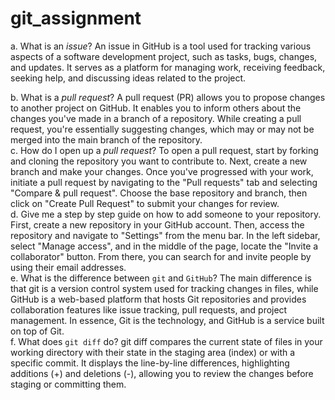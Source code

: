# git_assignment 
a. What is an _issue_?
       An issue in GitHub is a tool used for tracking various aspects of a software development project, such as tasks, bugs, changes, and updates. It serves as a platform for managing work, receiving feedback, seeking help, and discussing ideas related to the project.

b. What is a _pull request_?
       A pull request (PR) allows you to propose changes to another project on GitHub. It enables you to inform others about the changes you've made in a branch of a repository. While creating a pull request, you're essentially suggesting changes, which may or may not be merged into the main branch of the repository.   
       c. How do I open up a _pull request_?
       To open a pull request, start by forking and cloning the repository you want to contribute to. Next, create a new branch and make your changes. Once you've progressed with your work, initiate a pull request by navigating to the "Pull requests" tab and selecting "Compare & pull request". Choose the base repository and branch, then click on "Create Pull Request" to submit your changes for review.   
       d. Give me a step by step guide on how to add someone to your repository.
     First, create a new repository in your GitHub account. Then, access the repository and navigate to "Settings" from the menu bar. In the left sidebar, select "Manage access", and in the middle of the page, locate the "Invite a collaborator" button. From there, you can search for and invite people by using their email addresses.   
     e. What is the difference between `git` and `GitHub`?
      The main difference is that git is a version control system used for tracking changes in files, while GitHub is a web-based platform that hosts Git repositories and provides collaboration features like issue tracking, pull requests, and project management. In essence, Git is the technology, and GitHub is a service built on top of Git.   
      f. What does `git diff` do?
     git diff compares the current state of files in your working directory with their state in the staging area (index) or with a specific commit. It displays the line-by-line differences, highlighting additions (+) and deletions (-), allowing you to review the changes before staging or committing them.
